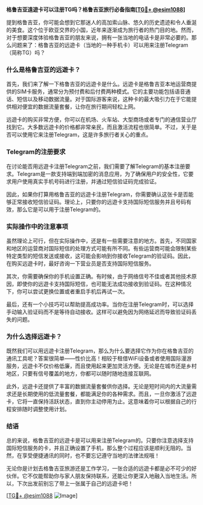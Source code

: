 **格鲁吉亚遠遊卡可以注册TG吗？格鲁吉亚旅行必备指南[[TG💪+ @esim1088](https://t.me/s/esim1088)]**

提到格鲁吉亚，你可能会想到它那迷人的高加索山脉、悠久的历史遗迹和令人垂涎的美食。这个位于欧亚交界的小国，近年来逐渐成为旅行者的热门目的地。然而，对于想要深度体验格鲁吉亚的朋友来说，拥有一张当地的电话卡是非常必要的。那么问题来了：格鲁吉亚的远遊卡（当地的一种手机卡）可以用来注册Telegram（简称TG）吗？

### 什么是格鲁吉亚的远遊卡？

首先，我们来了解一下格鲁吉亚的远遊卡是什么。远遊卡是格鲁吉亚本地运营商提供的SIM卡服务，通常分为预付费和后付费两种模式。它的主要功能包括语音通话、短信以及移动数据流量。对于国际游客来说，这种卡的最大吸引力在于它能提供相对便宜的数据流量套餐，让你在旅行期间轻松上网。

远遊卡的购买非常方便，你可以在机场、火车站、大型商场或者专门的通信营业厅找到它。大多数远遊卡的价格都非常亲民，而且激活流程也很简单。不过，关于是否可以使用它来注册Telegram，这是许多旅行者关心的重点。

### Telegram的注册要求

在讨论能否用远遊卡注册Telegram之前，我们需要了解Telegram的基本注册要求。Telegram是一款支持端到端加密的消息应用，为了确保用户的安全性，它要求用户使用真实手机号码进行注册，并通过短信验证码完成验证。

因此，如果你打算用格鲁吉亚的远遊卡注册Telegram，你需要确认这张卡是否能够正常接收短信验证码。理论上，只要你的远遊卡支持国际短信服务并且号码有效，那么它是可以用于注册Telegram的。

### 实际操作中的注意事项

虽然理论上可行，但在实际操作中，还是有一些需要注意的地方。首先，不同国家和地区的运营商对国际短信的处理方式可能有所不同。有些运营商可能会限制某些特定类型的短信发送或接收，这可能会影响到你接收Telegram的验证码。因此，在购买远遊卡时，最好咨询一下营业员是否支持国际短信服务。

其次，你需要确保你的手机设置正确。有时候，由于网络信号不佳或者其他技术原因，即使你的远遊卡支持国际短信，也可能无法成功接收到验证码。在这种情况下，你可以尝试更换位置或者重启手机后再试一次。

最后，还有一个小技巧可以帮助提高成功率。当你在注册Telegram时，可以选择手动输入验证码而不是等待自动接收。这样可以避免因为网络延迟而导致验证码丢失的问题。

### 为什么选择远遊卡？

既然我们可以用远遊卡注册Telegram，那么为什么要选择它作为你在格鲁吉亚的通讯工具呢？答案很简单——性价比高！相较于租借WiFi设备或者使用国际漫游服务，远遊卡不仅价格低廉，而且使用起来更加灵活方便。无论是在城市还是乡村地区，只要有信号覆盖的地方，你都可以随时随地连接互联网。

此外，远遊卡还提供了丰富的数据流量套餐供你选择。无论是短时间内的大流量需求还是长期使用的低流量套餐，都能满足你的各种需求。而且，一旦你激活了远遊卡，它将一直保持活跃状态，直到你主动停用为止。这意味着你可以根据自己的行程安排随时调整使用计划。

### 结语

总的来说，格鲁吉亚的远遊卡是可以用来注册Telegram的。只要你注意选择支持国际短信服务的卡，并且正确设置了手机，那么整个过程应该是顺利无阻的。当然，在享受便捷通讯的同时，也不要忘记遵守当地的法律法规哦！

无论你是计划去格鲁吉亚旅游还是工作学习，一张合适的远遊卡都是必不可少的好伙伴。它不仅能帮助你与家人朋友保持联系，还能让你更深入地融入当地生活。所以，下次出发前别忘了带上一张属于自己的远遊卡吧！

[[TG💪+ @esim1088](https://t.me/s/esim1088) ![Image](https://i.postimg.cc/4NQfJmqS/Snipaste-2025-05-13-00-14-12.png)]